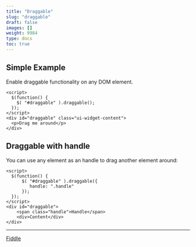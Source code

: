 ```yaml
---
title: "Draggable"
slug: "draggable"
draft: false
images: []
weight: 9984
type: docs
toc: true
---
```


## Simple Example
Enable draggable functionality on any DOM element.

    <script>
      $(function() {
        $( "#draggable" ).draggable();
      });
    </script>
    <div id="draggable" class="ui-widget-content">
      <p>Drag me around</p>
    </div>


## Draggable with handle
You can use any element as an handle to drag another element around:

    <script>
      $(function() {
          $( "#draggable" ).draggable({
             handle: ".handle"
          });
      });
    </script>
    <div id="draggable">
        <span class="handle">Handle</span>
        <div>Content</div>
    </div>

----

[Fiddle](https://jsfiddle.net/m0rvpd5s/)

